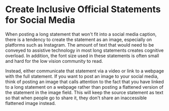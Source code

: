 # Create Inclusive Official Statements for Social Media

When posting a long statement that won't fit into a social media caption, there is a tendency to create the statement as an image, especially on platforms such as Instagram. The amount of text that would need to be conveyed to assistive technology in most long statements creates cognitive overload. In addition, the font size used in these statements is often small and hard for the low vision community to read.

Instead, either communicate that statement via a video or link to a webpage with the full statement. If you want to post an image to your social media, think of posting an image that calls attention to the fact that you have linked to a long statement on a webpage rather than posting a flattened version of the statement in the image field. This will keep the source statement as text so that when people go to share it, they don't share an inaccessible flattened image instead. 
